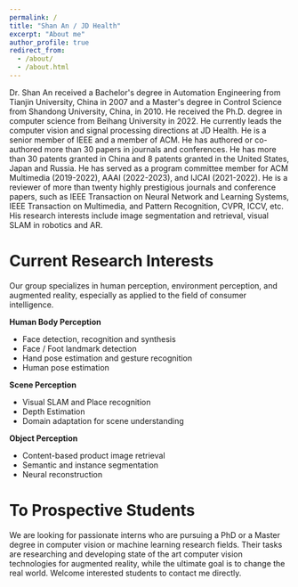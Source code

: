 ```yaml
---
permalink: /
title: "Shan An / JD Health"
excerpt: "About me"
author_profile: true
redirect_from: 
  - /about/
  - /about.html
---
```


Dr. Shan An received a Bachelor's degree in Automation Engineering from Tianjin University, China in 2007 and a Master's degree in Control Science from Shandong University, China, in 2010. He received the Ph.D. degree in computer science from Beihang University in 2022. He currently leads the computer vision and signal processing directions at JD Health. He is a senior member of IEEE and a member of ACM. He has authored or co-authored more than 30 papers in journals and conferences. He has more than 30 patents granted in China and 8 patents granted in the United States, Japan and Russia. He has served as a program committee member for ACM Multimedia (2019-2022), AAAI (2022-2023), and IJCAI (2021-2022). He is a reviewer of more than twenty highly prestigious journals and conference papers, such as IEEE Transaction on Neural Network and Learning Systems, IEEE Transaction on Multimedia, and Pattern Recognition, CVPR, ICCV, etc. His research interests include image segmentation and retrieval, visual SLAM in robotics and AR.

Current Research Interests
======
Our group specializes in human perception, environment perception, and augmented reality, especially as applied to the field of consumer intelligence. 

**Human Body Perception**

- Face detection, recognition and synthesis
- Face / Foot landmark detection
- Hand pose estimation and gesture recognition
- Human pose estimation

**Scene Perception**

- Visual SLAM and Place recognition 
- Depth Estimation 
- Domain adaptation for scene understanding

**Object Perception**

- Content-based product image retrieval
- Semantic and instance segmentation
- Neural reconstruction



To Prospective Students
======
We are looking for passionate interns who are pursuing a PhD or a Master degree in computer vision or machine learning research fields. Their tasks are researching and developing state of the art computer vision technologies for augmented reality, while the ultimate goal is to change the real world. Welcome interested students to contact me directly.